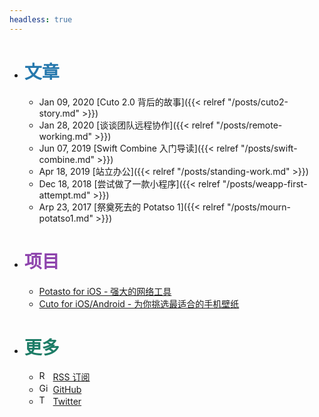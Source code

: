 ```yaml
---
headless: true
---
```


- <h1><strong class="menu-title" style="color:#2678AD;">文章</strong></h1>

  - <span class="menu-date">Jan 09, 2020</span> [Cuto 2.0 背后的故事]({{< relref "/posts/cuto2-story.md" >}})
  - <span class="menu-date">Jan 28, 2020</span> [谈谈团队远程协作]({{< relref "/posts/remote-working.md" >}})
  - <span class="menu-date">Jun 07, 2019</span> [Swift Combine 入门导读]({{< relref "/posts/swift-combine.md" >}})
  - <span class="menu-date">Apr 18, 2019</span> [站立办公]({{< relref "/posts/standing-work.md" >}})
  - <span class="menu-date">Dec 18, 2018</span> [尝试做了一款小程序]({{< relref "/posts/weapp-first-attempt.md" >}})
  - <span class="menu-date">Arp 23, 2017</span> [祭奠死去的 Potatso 1]({{< relref "/posts/mourn-potatso1.md" >}})

- <strong class="menu-title" style="color:#8E44AD;"><h1>项目</h1></strong>

  - [Potasto for iOS - 强大的网络工具](https://download-lite.potatso.com)
  - [Cuto for iOS/Android - 为你挑选最适合的手机壁纸](https://app.cutowallpaper.com)

- <strong class="menu-title" style="color:#1C7C66;"><h1>更多</h1></strong>

  - <a class="menu-more-row" href="/index.xml" target="_blank"><img src="/images/rss.svg" style="width:1rem;height:1rem;margin-right:6px;" alt="RSS">RSS 订阅</a>
  <!-- - <a class="menu-more-row" href="https://hello.icodesign.me" target="_blank" rel="noreferrer nofollow"><img src="/images/podcast.svg" style="width:1rem;height:1rem;margin-right:6px;" alt="Hello World! Podcast">Hello World! Podcast</a> -->
  - <a class="menu-more-row" href="https://github.com/icodesign" target="_blank" rel="noreferrer nofollow"><img src="/images/github.svg" style="width:1rem;height:1rem;margin-right:6px;" alt="GitHub">GitHub</a>
  - <a class="menu-more-row" href="http://twitter.com/icodesign_me" target="_blank" rel="noreferrer nofollow"><img src="/images/twitter_round.svg" style="width:1rem;height:1rem;margin-right:6px;" alt="Twitter">Twitter</a>
